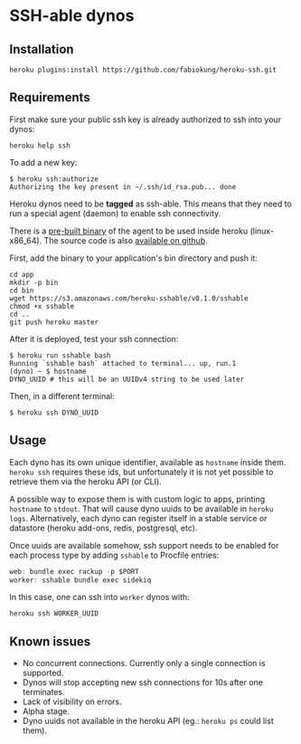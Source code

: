 # SSH-able dynos

## Installation

```term
heroku plugins:install https://github.com/fabiokung/heroku-ssh.git
```

## Requirements

First make sure your public ssh key is already authorized to ssh into your
dynos:

```term
heroku help ssh
```

To add a new key:

```term
$ heroku ssh:authorize
Authorizing the key present in ~/.ssh/id_rsa.pub... done
```

Heroku dynos need to be **tagged** as ssh-able. This means that they need to run
a special agent (daemon) to enable ssh connectivity.

There is a [pre-built binary](https://s3.amazonaws.com/heroku-sshable/v0.1.0/sshable)
of the agent to be used inside heroku (linux-x86_64). The source code is also
[available on github](https://github.com/fabiokung/sshable).

First, add the binary to your application's bin directory and push it:

```term
cd app
mkdir -p bin
cd bin
wget https://s3.amazonaws.com/heroku-sshable/v0.1.0/sshable
chmod +x sshable
cd ..
git push heroku master
```

After it is deployed, test your ssh connection:

```term
$ heroku run sshable bash
Running `sshable bash` attached to terminal... up, run.1
(dyno) ~ $ hostname
DYNO_UUID # this will be an UUIDv4 string to be used later
```

Then, in a different terminal:

```term
$ heroku ssh DYNO_UUID
```

## Usage

Each dyno has its own unique identifier, available as `hostname` inside them.
`heroku ssh` requires these ids, but unfortunately it is not yet possible to
retrieve them via the heroku API (or CLI).

A possible way to expose them is with custom logic to apps, printing `hostname`
to `stdout`. That will cause dyno uuids to be available in `heroku logs`.
Alternatively, each dyno can register itself in a stable service or datastore
(heroku add-ons, redis, postgresql, etc).

Once uuids are available somehow, ssh support needs to be enabled for each
process type by adding `sshable` to Procfile entries:

```javascript
web: bundle exec rackup -p $PORT
worker: sshable bundle exec sidekiq
```

In this case, one can ssh into `worker` dynos with:

```term
heroku ssh WORKER_UUID
```

## Known issues

* No concurrent connections. Currently only a single connection is supported.
* Dynos will stop accepting new ssh connections for 10s after one terminates.
* Lack of visibility on errors.
* Alpha stage.
* Dyno uuids not available in the heroku API (eg.: `heroku ps` could list them).

